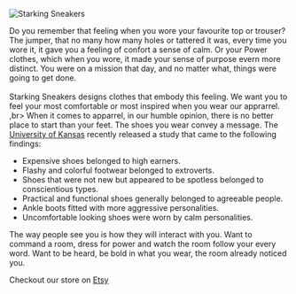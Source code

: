 ![Starking Sneakers](https://github.com/starkingsneakers/design/blob/main/logo/logo-big-transparent.png?raw=true)

Do you remember that feeling when you wore your favourite top or trouser? The jumper, that no many how many holes or tattered it was, every time you wore it, it gave you a feeling of confort a sense of calm. Or your Power clothes, which when you wore, it made your sense of purpose evern more distinct. You were on a mission that day, and no matter what, things were going to get done.<br><br>
Starking Sneakers designs clothes that embody this feeling. We want you to feel your most comfortable or most inspired when you wear our apprarrel.<br>,br>
When it comes to apparrel, in our humble opinion, there is no better place to start than your feet. The shoes you wear convey a message. The [University of Kansas](http://www.sportsonesource.com/news/fbu/fbu_article.asp?section=2&Prod=5&id=43084) recently released a study that came to the following findings:

- Expensive shoes belonged to high earners.
- Flashy and colorful footwear belonged to extroverts.
- Shoes that were not new but appeared to be spotless belonged to conscientious types.
- Practical and functional shoes generally belonged to agreeable people.
- Ankle boots fitted with more aggressive personalities.
- Uncomfortable looking shoes were worn by calm personalities.

The way people see you is how they will interact with you. Want to command a room, dress for power and watch the room follow your every word. Want to be heard, be bold in what you wear, the room already noticed you.

Checkout our store on [Etsy](https://www.etsy.com/uk/shop/StarkingSneakers)
